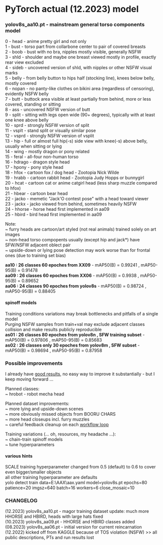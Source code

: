 # PyTorch actual (12.2023) model

### yolov8s_aa10.pt - mainstream general torso components model
 
 0 - head   - anime pretty girl and not only <br>
 1 - bust   - torso part from collarbone center to pair of covered breasts <br>
 2 - boob   - bust with no bra, nipples mostly visible, generally NSFW <br>
 3 - shld   - shoulder and maybe one breast viewed mostly in profile, exactly rear view excluded <br>
 4 - sideb  - uncovered version of shld, with nipples or other NSFW visual marks <br>
 5 - belly  - from belly button to hips half (stocking line), knees below belly, mostly covered <br>
 6 - nopan  - no panty-like clothes on bikini area (regardless of censoring), evidently NSFW belly <br>
 7 - butt   - buttock area visible at least partially from behind, more or less covered, standing or sitting <br>
 8 - ass    - uncovered NSFW version of butt <br>
 9 - split  - sitting with legs open wide (90+ degrees), typically with at least one knee above belly <br>
10 - sprd   - strongly NSFW version of split <br>
11 - vsplt  - stand split or visually similar pose <br>
12 - vsprd  - strongly NSFW version of vsplit <br>
13 - hip    - full or almost full hip(-s) side view with knee(-s) above belly, usually when sitting or lying <br>
14 - wing   - mostly dragon or pony related <br>
15 - feral  - all-four non-human torso <br>
16 - hdrago - dragon style head <br>
17 - hpony  - pony style head <br>
18 - hfox   - cartoon fox / dog head - Zootopia Nick Wilde <br>
19 - hrabb  - cartoon rabbit head - Zootopia Judy Hopps or bunnygirl <br>
20 - hcat   - cartoon cat or anime catgirl head (less sharp muzzle compared to hfox) <br>
21 - hbear  - cartoon bear head <br>
22 - jacko  - memetic "Jack'O contest pose" with a head toward viewer <br>
23 - jackx  - jacko viewed from behind, sometimes heavily NSFW <br>
24 - hhorse - horse head first implemented in aa09 <br>
25 - hbird - bird head first implemented in aa09 <br>

Note: <br>
~ furry heads are cartoon/art styled (not real animals) trained solely on art images <br>
~ non-head torso compopents usually (except hip and jack*) have SFW/NSFW adjacent oblect pair <br>
~ upside-down or lying pose detection may work worse than for frontal ones (due to training set bias) <br>

**aa10 : 26 classes 60 epoches from XX09**    - mAP50(B) = 0.99241 , mAP50-95(B) = 0.91478 <br>
**aa09 : 26 classes 60 epoches from XX06**    - mAP50(B) = 0.9938 ,  mAP50-95(B) = 0.89652 <br>
**aa06 : 24 classes 90 epoches from yolov8s** - mAP50(B) = 0.98724 , mAP50-95(B) = 0.88405 <br>

#### spinoff models

Training conditions variations may break bottlenecks and pitfalls of a single model <br>
Purging NSFW samples from train+val may exclude adjacent classes collision and make results publicly reproducible <br>
**as01 : 26 classes 80 epoches from yolov8n , SFW training subset** - mAP50(B) = 0.97806 , mAP50-95(B) = 0.85683 <br>
**as02 : 26 classes only 30 epoches from yolov8m , SFW subset**     - mAP50(B) = 0.98694 , mAP50-95(B) = 0.87958 <br>

### Possible improvements

I already have [good results](../metrics), no easy way to improve it substantially - but I keep moving forward ... <br>

Planned classes: <br>
~ hrobot - robot mecha head <br>

Planned dataset improvements: <br>
~ more lying and upside-down scenes <br>
~ more obviously missed objects from BOORU CHARS <br>
~ more head closeups incl. furry muzzles <br>
~ careful feedback cleanup on each [workflow loop](../process/README.md#workflow-loop)

Training variations (... oh, resources, my headache ...): <br>
~ chain-train spinoff models <br>
~ tune hyperparameters <br>

#### various hints

SCALE training hyperparameter changed from 0.5 (default) to 0.6 to cover even bigger/smaller objects <br>
all other training hyperparameter are defaults <br>
yolo detect train data=E:\AAX\aax.yaml model=yolov8s.pt epochs=80 patience=20 imgsz=640 batch=16 workers=6 close_mosaic=10

### CHANGELOG

(12.2023) yolov8s_aa10.pt - magor training dataset update: much more HHORSE and HBIRD, heads with large hats fixed<br>
(10.2023) yolov8s_aa09.pt - HHORSE and HBIRD classes added <br>
(08.2023) yolov8s_aa06.pt - initial version for current reincarnation <br>
(12.2022) kicked off from KAGGLE because of TOS violation (NSFW) >> all public descriptions, PTs and run results lost <br>
